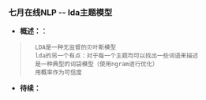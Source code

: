 ### 七月在线NLP -- lda主题模型
- **概述：**：
>       LDA是一种无监督的贝叶斯模型
>       lda的另一个有点：对于每一个主题均可以找出一些词语来描述
>       是一种典型的词袋模型（使用ngram进行优化）
>       用概率作为可信度
>       
>
>      
>
>      
>
>      
>
>      
>
>      
>
>      
>
>      
>
>      
>
>      
>
>      
>

- **待续：**
>      
>
>      
>
